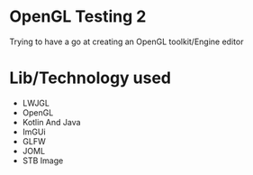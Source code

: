 # OpenGL Testing 2

Trying to have a go at creating an OpenGL toolkit/Engine editor

# Lib/Technology used
- LWJGL
- OpenGL
- Kotlin And Java
- ImGUi
- GLFW
- JOML
- STB Image